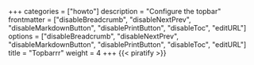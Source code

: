 +++
categories = ["howto"]
description = "Configure the topbar"
frontmatter = ["disableBreadcrumb", "disableNextPrev", "disableMarkdownButton", "disablePrintButton", "disableToc", "editURL"]
options = ["disableBreadcrumb", "disableNextPrev", "disableMarkdownButton", "disablePrintButton", "disableToc", "editURL"]
title = "Topbarrr"
weight = 4
+++
{{< piratify >}}